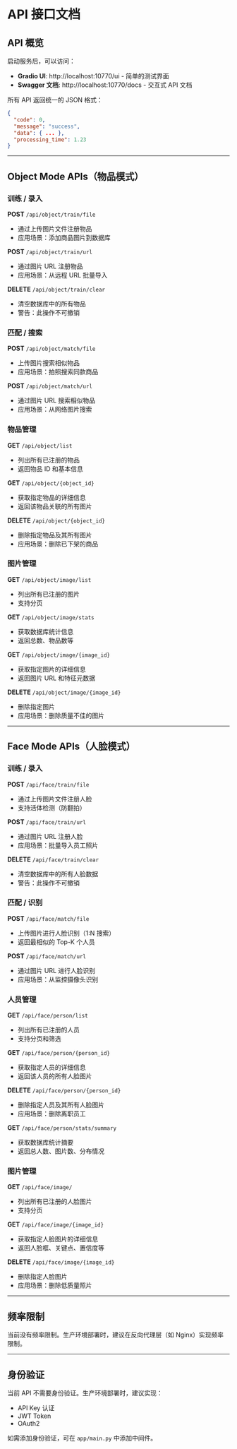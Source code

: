 # API 接口文档

## API 概览

启动服务后，可以访问：

- **Gradio UI**: http://localhost:10770/ui - 简单的测试界面
- **Swagger 文档**: http://localhost:10770/docs - 交互式 API 文档

所有 API 返回统一的 JSON 格式：

```json
{
  "code": 0,
  "message": "success",
  "data": { ... },
  "processing_time": 1.23
}
```

---

## Object Mode APIs（物品模式）

### 训练 / 录入

**POST** `/api/object/train/file`
- 通过上传图片文件注册物品
- 应用场景：添加商品图片到数据库

**POST** `/api/object/train/url`
- 通过图片 URL 注册物品
- 应用场景：从远程 URL 批量导入

**DELETE** `/api/object/train/clear`
- 清空数据库中的所有物品
- 警告：此操作不可撤销

### 匹配 / 搜索

**POST** `/api/object/match/file`
- 上传图片搜索相似物品
- 应用场景：拍照搜索同款商品

**POST** `/api/object/match/url`
- 通过图片 URL 搜索相似物品
- 应用场景：从网络图片搜索

### 物品管理

**GET** `/api/object/list`
- 列出所有已注册的物品
- 返回物品 ID 和基本信息

**GET** `/api/object/{object_id}`
- 获取指定物品的详细信息
- 返回该物品关联的所有图片

**DELETE** `/api/object/{object_id}`
- 删除指定物品及其所有图片
- 应用场景：删除已下架的商品

### 图片管理

**GET** `/api/object/image/list`
- 列出所有已注册的图片
- 支持分页

**GET** `/api/object/image/stats`
- 获取数据库统计信息
- 返回总数、物品数等

**GET** `/api/object/image/{image_id}`
- 获取指定图片的详细信息
- 返回图片 URL 和特征元数据

**DELETE** `/api/object/image/{image_id}`
- 删除指定图片
- 应用场景：删除质量不佳的图片

---

## Face Mode APIs（人脸模式）

### 训练 / 录入

**POST** `/api/face/train/file`
- 通过上传图片文件注册人脸
- 支持活体检测（防翻拍）

**POST** `/api/face/train/url`
- 通过图片 URL 注册人脸
- 应用场景：批量导入员工照片

**DELETE** `/api/face/train/clear`
- 清空数据库中的所有人脸数据
- 警告：此操作不可撤销

### 匹配 / 识别

**POST** `/api/face/match/file`
- 上传图片进行人脸识别（1:N 搜索）
- 返回最相似的 Top-K 个人员

**POST** `/api/face/match/url`
- 通过图片 URL 进行人脸识别
- 应用场景：从监控摄像头识别

### 人员管理

**GET** `/api/face/person/list`
- 列出所有已注册的人员
- 支持分页和筛选

**GET** `/api/face/person/{person_id}`
- 获取指定人员的详细信息
- 返回该人员的所有人脸图片

**DELETE** `/api/face/person/{person_id}`
- 删除指定人员及其所有人脸图片
- 应用场景：删除离职员工

**GET** `/api/face/person/stats/summary`
- 获取数据库统计摘要
- 返回总人数、图片数、分布情况

### 图片管理

**GET** `/api/face/image/`
- 列出所有已注册的人脸图片
- 支持分页

**GET** `/api/face/image/{image_id}`
- 获取指定人脸图片的详细信息
- 返回人脸框、关键点、置信度等

**DELETE** `/api/face/image/{image_id}`
- 删除指定人脸图片
- 应用场景：删除低质量照片

---

## 频率限制

当前没有频率限制。生产环境部署时，建议在反向代理层（如 Nginx）实现频率限制。

---

## 身份验证

当前 API 不需要身份验证。生产环境部署时，建议实现：
- API Key 认证
- JWT Token
- OAuth2

如需添加身份验证，可在 `app/main.py` 中添加中间件。
